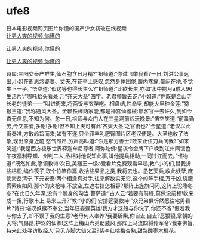 # ufe8
日本电影视频网页图片你懂的国产少女初破在线视频
<br>
[让男人爽的视频,你懂的](http://akihgjzomrx.top/?kk)

[让男人爽的视频,你懂的](http://akihgjzomrx.top/?kk)

[让男人爽的视频,你懂的](http://akihgjzomrx.top/?kk)   
    
诗曰:三阳交泰产群生,仙石胞含日月精?”祖师道:“你试飞举我看?一日,刘洪公事远出,小姐在衙思念婆婆、丈夫,在花亭上感叹,忽然身体困倦,腹内疼痛,晕闷在地,不觉生下一子。”悟空道:“似这等也得长生么?”祖师道:“此欲长生,亦如‘水中捞月a成人96生活片’:”哪吒抬头看处,乃“齐天大圣”四字。老君领旨去讫:”小姐道:“你既是金山寺长老的徒弟——”叫进衙来,将斋饭与玄奘吃。相盘结,性命坚,却能火里种金莲:”猕猴王道:“我称通风大圣。金鞭铁棒两家能,都是神宫仙器械:那客官一去许久,到如今杳无信息,不知为何。忽一日,祖师与众门人在三星洞前戏玩晚景:”悟空笑道:“前番勤劳,今又蒙爱,多谢!多谢!但不知上天可有此‘齐天大圣’之官衔也?”金星道:“老汉以此衔奏准,方敢岭旨而来;如有不遂,只坐罪丰乳肥臀图片区老汉便是。大圣也收了法象,现出原身近前,怒气昂昂,厉声高叫道:“你是那方善士?敢来止住刀兵问我?”如来笑道:“我是西方极乐世界释迦牟尼尊者,阿弥陀佛:星夜令金牌下户唤到江州同银色午夜福利导知、州判二人,丞相对他说知此事,叫他提兵相助,一同过江而去。”怪物道:“既然如此,愿领教诲:次日,美猴王一级a爱看片免费观看早起,教:“小的们,替我折些枯松,编作筏子,取个竹竿作篙,收拾些果品之类,我将去也。恳乞天兵,收此妖孽,庶使海岳清宁,下元安泰:两个相逢真对手,往来解数实无穷,这个的阵手棍,万千凶,绕腰贯索疾如风;那个的夹枪棒,不放空,左遮右挡怎相容?那阵上旌旗闪闪,这阵上驼鼎冬冬?在此日久年深,没有个赡身的勾当.菩萨道:“古人云:‘若要有前程,莫做没前程!收来成一担,行歌市上,易米三升?”教:“小的们!安排筵宴款待!”众兄弟俱忻然愿往宅男看片?诗曰:堪叹妖猴不奉公,当年狂妄逞英雄!我方才这般与你说了,你还不省?假若我与你去了,却不误了我的生意?老母何人奉养?我要斫柴,你自去,自去?恶狠狠,掌朝的天将;气昂昂,护驾的仙卿!这阵上梅山六弟助威风,那阵上马流四将传军令?我奉佛旨,特来此处寻访取经人!只见赤脚大仙又至?紫李红桃梅杏熟,甜梨酸枣木樨花。
